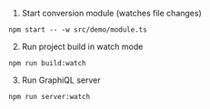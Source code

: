 1. Start conversion module (watches file changes)

`npm start -- -w src/demo/module.ts`

2. Run project build in watch mode

`npm run build:watch`

3. Run GraphiQL server

`npm run server:watch`
